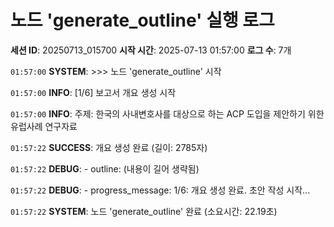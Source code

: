 # 노드 'generate_outline' 실행 로그

**세션 ID**: 20250713_015700
**시작 시간**: 2025-07-13 01:57:00
**로그 수**: 7개

`01:57:00` **SYSTEM**: >>> 노드 'generate_outline' 시작

`01:57:00` **INFO**: [1/6] 보고서 개요 생성 시작

`01:57:00` **INFO**: 주제: 한국의 사내변호사를 대상으로 하는 ACP 도입을 제안하기 위한 유럽사례 연구자료

`01:57:22` **SUCCESS**: 개요 생성 완료 (길이: 2785자)

`01:57:22` **DEBUG**:   - outline: (내용이 길어 생략됨)

`01:57:22` **DEBUG**:   - progress_message: 1/6: 개요 생성 완료. 초안 작성 시작...

`01:57:22` **SYSTEM**: 노드 'generate_outline' 완료 (소요시간: 22.19초)

